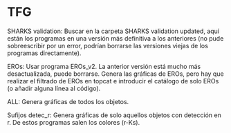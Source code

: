 # TFG

SHARKS validation: Buscar en la carpeta SHARKS validation updated, aquí están los programas en una versión más definitiva a los anteriores (no pude sobreescribir por un error, podrían borrarse las versiones viejas de los programas directamente). 

EROs: Usar programa EROs_v2. La anterior versión está mucho más desactualizada, puede borrarse. Genera las gráficas de EROs, pero hay que realizar el filtrado de EROs en topcat e introducir el catálogo de solo EROs (o añadir alguna línea al código). 

ALL: Genera gráficas de todos los objetos.

Sufijos detec_r: Genera gráficas de solo aquellos objetos con detección en r. De estos programas salen los colores (r-Ks). 


